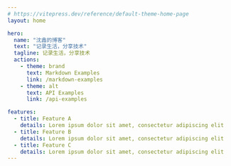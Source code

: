 ```yaml
---
# https://vitepress.dev/reference/default-theme-home-page
layout: home

hero:
  name: "沈鑫的博客"
  text: "记录生活，分享技术"
  tagline: 记录生活，分享技术
  actions:
    - theme: brand
      text: Markdown Examples
      link: /markdown-examples
    - theme: alt
      text: API Examples
      link: /api-examples

features:
  - title: Feature A
    details: Lorem ipsum dolor sit amet, consectetur adipiscing elit
  - title: Feature B
    details: Lorem ipsum dolor sit amet, consectetur adipiscing elit
  - title: Feature C
    details: Lorem ipsum dolor sit amet, consectetur adipiscing elit
---
```


